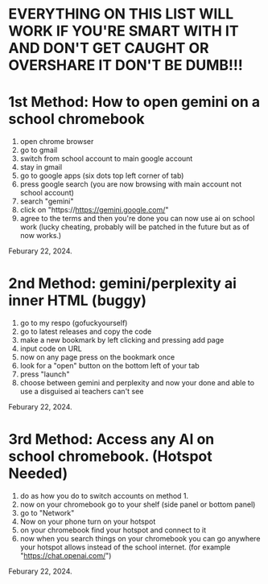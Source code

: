 # EVERYTHING ON THIS LIST WILL WORK IF YOU'RE SMART WITH IT AND DON'T GET CAUGHT OR OVERSHARE IT DON'T BE DUMB!!!

# 1st Method: How to open gemini on a school chromebook

1. open chrome browser
2. go to gmail
3. switch from school account to main google account
4. stay in gmail
5. go to google apps (six dots top left corner of tab)
6. press google search (you are now browsing with main account not school account)
7. search "gemini"
8. click on "https://https://gemini.google.com/"
9. agree to the terms and then you're done you can now use ai on school work (lucky cheating, probably will be patched in the future but as of now works.)

Feburary 22, 2024.

# 2nd Method: gemini/perplexity ai inner HTML (buggy)

1. go to my respo (gofuckyourself)
2. go to latest releases and copy the code
3. make a new bookmark by left clicking and pressing add page
4. input code on URL
5. now on any page press on the bookmark once
6. look for a "open" button on the bottom left of your tab
7. press "launch"
8. choose between gemini and perplexity and now your done and able to use a disguised ai teachers can't see

Feburary 22, 2024.

# 3rd Method: Access any AI on school chromebook. (Hotspot Needed)

1. do as how you do to switch accounts on method 1.
2. now on your chromebook go to your shelf (side panel or bottom panel)
3. go to "Network"
4. Now on your phone turn on your hotspot
5. on your chromebook find your hotspot and connect to it
6. now when you search things on your chromebook you can go anywhere your hotspot allows instead of the school internet. (for example "https://chat.openai.com/")

Feburary 22, 2024.
